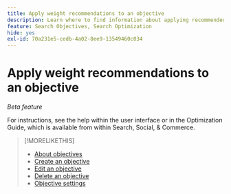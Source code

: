 ```yaml
---
title: Apply weight recommendations to an objective
description: Learn where to find information about applying recommended objective weights.
feature: Search Objectives, Search Optimization
hide: yes
exl-id: 70a231e5-cedb-4a02-8ee9-13549460c034
---
```

# Apply weight recommendations to an objective

*Beta feature*

For instructions, see the help within the user interface or in the Optimization Guide, which is available from within Search, Social, & Commerce.

>[!MORELIKETHIS]
>
>* [About objectives](objective-about.md)
>* [Create an objective](objective-create.md)
>* [Edit an objective](objective-edit.md)
>* [Delete an objective](objective-delete.md)
>* [Objective settings](objective-settings.md)
